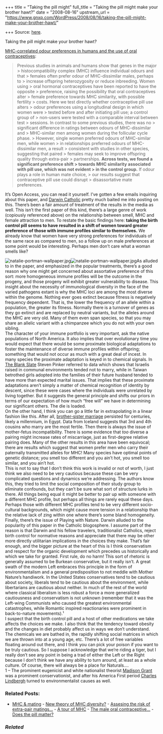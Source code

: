 +++
title = "Taking the pill might"
full_title = "Taking the pill might make your brother hawt?"
date = "2008-08-16"
upstream_url = "https://www.gnxp.com/WordPress/2008/08/16/taking-the-pill-might-make-your-brother-hawt/"

+++
Source: [here](https://www.gnxp.com/WordPress/2008/08/16/taking-the-pill-might-make-your-brother-hawt/).

Taking the pill might make your brother hawt?

[MHC-correlated odour preferences in humans and the use of oral contraceptives](http://journals.royalsociety.org/content/f542428772r96x64/?p=4624432db59540d899832e77f22a9e4a&pi=5):

> Previous studies in animals and humans show that genes in the major > histocompatibility complex (MHC) influence individual odours and that > females often prefer odour of MHC-dissimilar males, perhaps to > increase offspring heterozygosity or reduce inbreeding. Women using > oral hormonal contraceptives have been reported to have the opposite > preference, raising the possibility that oral contraceptives alter > female preference towards MHC similarity, with possible fertility > costs. Here we test directly whether contraceptive pill use alters > odour preferences using a longitudinal design in which women were > tested before and after initiating pill use; a control group of > non-users were tested with a comparable interval between test > sessions. In contrast to some previous studies, there was no > significant difference in ratings between odours of MHC-dissimilar and > MHC-similar men among women during the follicular cycle phase. > However, single women preferred odours of MHC-similar men, while women > in relationships preferred odours of MHC-dissimilar men, a result > consistent with studies in other species, suggesting that paired > females may seek to improve offspring quality through extra-pair > partnerships. **Across tests, we found a significant preference shift > towards MHC similarity associated with pill use, which was not evident > in the control group.** If odour plays a role in human mate choice, > our results suggest that contraceptive pill use could disrupt > disassortative mate preferences.

It’s Open Access, you can read it yourself. I’ve gotten a few emails inquiring about this paper, and [Darwin Catholic](https://darwincatholic.blogspot.com/2008/08/pill-and-mate-selection.html) pretty much baited me into posting on this. There’s been a fair amount of treatment of the results in the media as well. This isn’t the first paper of this kind, there’s a large genre of work (copiously referenced above) on the relationship between smell, MHC and female attraction to men. To restate the basic findings here: **taking the birth control pill seems to have resulted in a shift of women toward greater preference of those with immune profiles similar to themselves.** We already know that women have very strong preferences for individuals of the same race as compared to men, so a follow up on male preferences at some point would be interesting. Perhaps men don’t care what a woman smells like?

  
![natalie-portman-wallpaper.jpg](https://i0.wp.com/blogs.discovermagazine.com/gnxp/files/natalie-portman-wallpaper.jpg?resize=255%2C300)![natalie-portman-wallpaper.jpg](https://i0.wp.com/blogs.discovermagazine.com/gnxp/files/natalie-portman-wallpaper.jpg?resize=255%2C300)As alluded to in the paper, and emphasized in the popular treatments, there’s a good reason why one might get concerned about assortative preference of this sort: more homogeneous immune profiles will be the outcome in the progeny, and those progeny will exhibit greater vulnerability to disease. This insight about the necessity of immunological diversity in the face of the varied pathogens extant is why the MHC loci are among the most diverse within the genome. Nothing ever goes extinct because fitness is negatively frequency dependent. That is, the lower the frequency of an allele within a population, the greater its fitness. Normally there is a turnover of genes as they go extinct and are replaced by neutral variants, but the alleles around the MHC are very old. Many of them even span species, so that you may share an allelic variant with a chimpanzee which you do not with your own sibling.  
The character of your immune portfolio is very important, ask the native populations of North America. It also implies that over evolutionary time you would expect that there would be some proximate biological adaptations to foster the maintenance of diverse immune profiles within offspring; something that would not occur as much with a great deal of incest. In many species the proximate adaptation is keyed in to chemical signals. In [The Blank Slate](https://www.amazon.com/exec/obidos/ASIN/0670031518/geneexpressio-20) Steven Pinker referred to data which shows that Israelis raised in communal environments tended not to marry, while in Taiwan betrothed girls adopted into the families of their future husband tended to have more than expected marital issues. That implies that these proximate adaptations aren’t simply a matter of chemical recognition of identity by descent, since these were cases where the individuals were unrelated by living together. But it suggests the general principle and shifts our priors in terms of our expectation of how much “free will” we have in determining our significant others. The die is loaded.  
On the other hand, I think you can go a little far in extrapolating in a linear fashion like this. After all, [brother-sister marriage](http://johnhawks.net/weblog/topics/humor/random_scholar/roman-egypt-brother-sister-marriage-2008.html) persisted for centuries, likely a millennium, in Egypt. Data from Iceland suggests that 3rd and 4th cousins who marry are the most fertile. Then there is always the issue of mother-fetus incompatibility. There is some evidence that *too* diverse a pairing might increase rates of miscarriage, just as first-degree relative pairing does. Many of the other results in this area have been equivocal; there are results which suggest that women prefer men who carry their paternally transmitted alleles for MHC! Many species have optimal points of genetic distance; you smell too different and you ain’t hot, you smell too similar, and you ain’t hot.  
This is not to say that I don’t think this work is invalid or not of worth, I just think we also need to be very cautious because these can be very complicated questions and dynamics we’re addressing. The authors know this, they tried to limit the social composition of their study group to eliminate confounds, but they can’t be sure what sort of structure lurks in there. All things being equal it might be better to pair up with someone with a different MHC profile, but perhaps all things are rarely equal these days. Perhaps those with different MHC profiles tend to be very different socio-cultural backgrounds, which might cause more tension in a relationship than the relative lack of zing within one where there’s some bland homogeneity.  
Finally, there’s the issue of Playing with Nature. Darwin alluded to the popularity of this paper in the Catholic blogosphere. I assume part of the reason is that Darwin and his fellow travelers, traditionalist Catholics, reject birth control for normative reasons and appreciate that there may be other more directly utilitarian implications in the choices they make. That’s fair enough, and the bigger picture at the heart of this is I think conservatism and respect for the organic development which precedes us historically and which we take for granted. First rule, do no harm! This sort of rhetoric is generally assumed to be Burkean conservative, but it really isn’t. A great swath of the modern Left embraces this principle in the form of environmentalism and a general predisposition to not meddle with Mother Nature’s handiwork. In the United States conservatives tend to be cautious about society, liberals tend to be cautious about the environment, while libertarians are cautious about neither. In much of the rest of the world where classical liberalism is less robust a force a more generalized cautiousness and conservatism is not unknown (remember that it was the Left-wing Communists who caused the greatest environmental catastrophes, while Romantic inspired reactionaries were prominent in back-to-nature movements).¹  
I suspect that the birth control pill and a host of other medications we take affects the choices we make. I also think that the tendency toward obesity and the changes in diet probably affect us in ways we don’t understand. The chemicals we are bathed in, the rapidly shifting social matrices in which we are thrown into at a young age, etc. There’s a lot of free variables floating around out there, and I think you can pick your poison if you want to be truly cautious. So I suppose I acknowledge that we’re riding a tiger, but I really don’t see any point in being a trad of either the Left or the Right because I don’t think we have any ability to turn around, at least as a whole culture. Of course, there will always be a place for Naturals….  
1 – The prominent eugenicist and white nationalist theorist [Madison Grant](https://en.wikipedia.org/wiki/Madison_Grant#Conservation_effortst) was a prominent conservationist, and after his America First period [Charles Lindbergh](https://en.wikipedia.org/wiki/Charles_Lindbergh#Environmental_causes) turned to environmentalist causes as well.

### Related Posts:

- [MHC & mating](https://www.gnxp.com/WordPress/2009/05/25/mhc-mating/) - [New theory of MHC
  diversity?](https://www.gnxp.com/WordPress/2008/11/06/new-theory-of-mhc-diversity/) - [Assesing the risk of extra-pair
  matings...](https://www.gnxp.com/WordPress/2006/12/20/assesing-the-risk-of-extra-pair-matings/) - [A tour of
  MHC](https://www.gnxp.com/WordPress/2007/09/20/a-tour-of-mhc/) - [The male oral
  contraceptive...](https://www.gnxp.com/WordPress/2006/11/08/the-male-oral-contraceptive/) - [Does the pill
  matter?](https://www.gnxp.com/WordPress/2009/10/12/does-the-pill-matter/)

### *Related*

[](https://www.addtoany.com/add_to/facebook?linkurl=https%3A%2F%2Fwww.gnxp.com%2FWordPress%2F2008%2F08%2F16%2Ftaking-the-pill-might-make-your-brother-hawt%2F&linkname=Taking%20the%20pill%20might%20make%20your%20brother%20hawt%3F "Facebook")[](https://www.addtoany.com/add_to/twitter?linkurl=https%3A%2F%2Fwww.gnxp.com%2FWordPress%2F2008%2F08%2F16%2Ftaking-the-pill-might-make-your-brother-hawt%2F&linkname=Taking%20the%20pill%20might%20make%20your%20brother%20hawt%3F "Twitter")[](https://www.addtoany.com/add_to/email?linkurl=https%3A%2F%2Fwww.gnxp.com%2FWordPress%2F2008%2F08%2F16%2Ftaking-the-pill-might-make-your-brother-hawt%2F&linkname=Taking%20the%20pill%20might%20make%20your%20brother%20hawt%3F "Email")[](https://www.addtoany.com/share)
